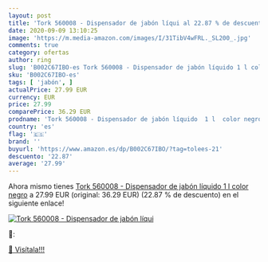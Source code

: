 ```yaml
---
layout: post
title: 'Tork 560008 - Dispensador de jabón líqui al 22.87 % de descuento'
date: 2020-09-09 13:10:25
image: 'https://m.media-amazon.com/images/I/31TibV4wFRL._SL200_.jpg'
comments: true
category: ofertas
author: ring
slug: 'B002C67IBO-es Tork 560008 - Dispensador de jabón líquido 1 l color negro'
sku: 'B002C67IBO-es'
tags: [ 'jabón', ]
actualPrice: 27.99 EUR
currency: EUR
price: 27.99
comparePrice: 36.29 EUR
prodname: 'Tork 560008 - Dispensador de jabón líquido  1 l  color negro'
country: 'es'
flag: '🇪🇸'
brand: ''
buyurl: 'https://www.amazon.es/dp/B002C67IBO/?tag=tolees-21'
descuento: '22.87'
average: '27.99'
---
```


Ahora mismo tienes [Tork 560008 - Dispensador de jabón líquido  1 l  color negro](https://www.amazon.es/dp/B002C67IBO/?tag=tolees-21) a 27.99 EUR (original: 36.29 EUR) (22.87 %  de descuento) en el siguiente enlace!

[![Tork 560008 - Dispensador de jabón líqui](https://m.media-amazon.com/images/I/31TibV4wFRL._SL200_.jpg)](https://www.amazon.es/dp/B002C67IBO/?tag=tolees-21)

🔎:


[🛒 Visítala!!!](https://www.amazon.es/dp/B002C67IBO/?tag=tolees-21)

